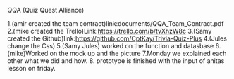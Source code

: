 QQA (Quiz Quest Alliance)

1.(amir created the team contract)link:documents/QQA_Team_Contract.pdf
2.(mike created the Trello)Link:https://trello.com/b/tvXhzW8c
3.(Samy created the Github)link:https://github.com/CptKay/Trivia-Quiz-Plus
4.(Jules change the Css)
5.(Samy Jules) worked on the function and datasbase
6.(mike)Worked on the mock up and the picture
7.Monday we explained each other what we did and how.
8. prototype is finished with the input of anitas lesson on friday.

